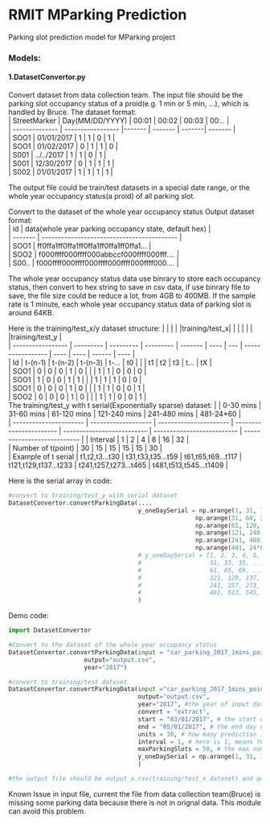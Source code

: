 # RMIT MParking Prediction

Parking slot prediction model for MParking project

### Models:
#### 1.DatasetConvertor.py
Convert dataset from data collection team. The input file should be the parking slot occupancy status of a proid(e.g. 1 min or 5 min, ...), which is handled by Bruce.
The dataset format:  
| StreetMarker   | Day(MM/DD/YYYY)   | 00:01  | 00:02   | 00:03  | 00:..   |  
| -------------- | ----------------- |------- | ------- | -------| ------- |  
| SOO1           | 01/01/2017        | 1      | 1       | 0      | 1       |  
| SOO1           | 01/02/2017        | 0      | 1       | 1      | 0       |  
| S001           | ../../2017        | 1      | 1       | 0      | 1       |  
| S001           | 12/30/2017        | 0      | 1       | 1      | 1       |  
| S002           | 01/01/2017        | 1      | 1       | 1      | 1       |  

The output file could be train/test datasets in a special date range, or the whole year occupancy status(a proid) of all parking slot.

Convert to the dataset of the whole year occupancy status
Output dataset format:  
| id      | data(whole year parking occupancy state, default hex) |  
| ------- | ------------------------------------------ |  
| SOO1  | ff0ffa1ff0ffa1ff0ffa1ff0ffa1ff0ffa1...       |   
| SOO2  | f000ffff000ffff000abbccf000ffff000fff....    |  
| S00.. | f000ffff000ffff000ffff000ffff000ffff000....  |  

The whole year occupancy status data use binrary to store each occupancy status, then convert to hex string to save in csv data, if use binrary file to save, the file size could be reduce a lot, from 4GB to 400MB. If the sample rate is 1 minute, each whole year occupancy status data of parking slot is around 64KB.

Here is the training/test_x/y dataset structure:
|  	|         	|         	|         	|training/test_x|    	| 	\| 	|    	|    	|      	|training/test_y |   
| -----------------	| ---------	| ---------	| ---------	| -------	| ----	| ---	| -----------------	| ----	| ----	| ------	| ----	|   
| Id              	| t-(n-1) 	| t-(n-2) 	| t-(n-3) 	| t-... 	| t0 	| \| 	| t1              	| t2 	| t3 	| t... 	| tX 	|   
| SOO1            	| 0       	| 0       	| 0       	| 1     	| 0  	| \| 	| 1               	| 1  	| 0  	| 0    	| 0  	|   
| SOO1            	| 1       	| 0       	| 0       	| 1     	| 1  	| \| 	| 1               	| 1  	| 1  	| 0    	| 0  	|   
| SOO1            	| 0       	| 0       	| 0       	| 1     	| 0  	| \| 	| 1               	| 1  	| 0  	| 0    	| 1  	|   
| SOO2            	| 0       	| 0       	| 0       	| 1     	| 0  	| \| 	| 1               	| 1  	| 0  	| 0    	| 1  	|   
The training/test_y with t serial(Exponentially sparse) dataset:
|                      | 0\-30 mins        | 31\-60 mins          | 61\-120 mins          | 121\-240 mins            | 241\-480 mins            | 481\-24\*60               |    
| ---------------------- | ------------------- | ---------------------- | ----------------------- | -------------------------- | -------------------------- | --------------------------- |
| Interval             | 1                 | 2                    | 4                     | 8                        | 16                       | 32                        |    
| Number of t\(point\) | 30                | 15                   | 15                    | 15                       | 15                       | 30                        |     
| Example of t serial  | t1,t2,t3\.\.\.t30 | t31,t33,t35\.\.\.t59 | t61,t65,t69\.\.\.t117 | t121,t129,t137\.\.\.t233 | t241,t257,t273\.\.\.t465 | t481,t513,t545\.\.\.t1409 |    

Here is the serial array in code:
```python
#convert to training/test_y with serial dataset
DatasetConvertor.convertParkingData(....
                                    y_oneDaySerial = np.arange(1, 31, 1).tolist() + \
                                                    np.arange(31, 60, 2).tolist() + \
                                                    np.arange(61, 120, 4).tolist() + \
                                                    np.arange(121, 240, 8).tolist() + \
                                                    np.arange(241, 480, 16).tolist() + \
                                                    np.arange(481, 24*60+1, 32).tolist()
                                    # y_oneDaySerial = [1, 2, 3, 4, 5, ... , 29, 30,
                                    #                   31, 33, 35, ... , 59,
                                    #                   61, 65, 69, ... , 113, 117,
                                    #                   121, 129, 137, ... , 225, 233,
                                    #                   241, 257, 273, ... , 449, 465,
                                    #                   481, 513, 545, ..., 1377, 1409]
                                    )
```

Demo code:
```python
import DatasetConvertor

#Convert to the dataset of the whole year occupancy status
DatasetConvertor.convertParkingData(input = "car_parking_2017_1mins_point.csv",
                     output="output.csv",
                     year="2017")

#convert to training/test dataset
DatasetConvertor.convertParkingData(input ="car_parking_2017_1mins_point.csv",
                                    output="output.csv",
                                    year="2017", #the year of input dataset
                                    convert = "extract", 
                                    start = "03/01/2017", # the start day of the range 2017-3-1:00:00:00
                                    end = "05/01/2017", # the end day of the range, 2017-5-1:00:00:00
                                    units = 30, # how many prediction inputs, t0,t1,t2...tn
                                    interval = 1, # here is 1, means the input dataset sample rate is 1 minute per occupancy status, if it's 5, means 5 minute per occupancy status.
                                    maxParkingSlots = 50, # the max number of parking slots of output dataset, if it is 0, means all parking slots.
                                    y_oneDaySerial = np.arange(1, 31, 1).tolist() # [1,2,3,...,30], the defualt value is False, which means no serial t in _y dataset, only one t1 after _x. 
                                    )

#the output file should be output_x.csv(training/test_x dataset) and output_y.csv(training/test_y dataset)
```

Known Issue in input file, current the file from data collection team(Bruce) is missing some parking data because there is not in orignal data. This module can avoid this problem.
